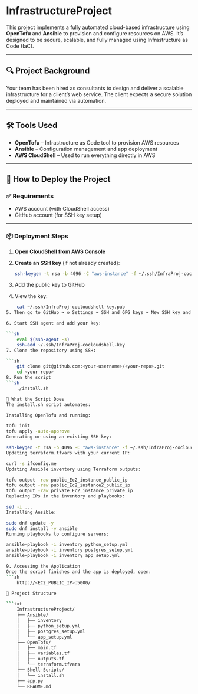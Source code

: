 # InfrastructureProject

This project implements a fully automated cloud-based infrastructure using **OpenTofu** and **Ansible** to provision and configure resources on AWS. It’s designed to be secure, scalable, and fully managed using Infrastructure as Code (IaC).

---

## 🔍 Project Background

Your team has been hired as consultants to design and deliver a scalable infrastructure for a client’s web service. The client expects a secure solution deployed and maintained via automation.

---

## 🛠️ Tools Used

- **OpenTofu** – Infrastructure as Code tool to provision AWS resources
- **Ansible** – Configuration management and app deployment
- **AWS CloudShell** – Used to run everything directly in AWS

---

## 🚀 How to Deploy the Project

### ✅ Requirements

- AWS account (with CloudShell access)
- GitHub account (for SSH key setup)

---

### 📦 Deployment Steps

1. **Open CloudShell from AWS Console**

2. **Create an SSH key** (if not already created):
   ```sh
   ssh-keygen -t rsa -b 4096 -C "aws-instance" -f ~/.ssh/InfraProj-cocloudshell-key -N ""
3. Add the public key to GitHub

4. View the key:

```sh
    cat ~/.ssh/InfraProj-cocloudshell-key.pub
5. Then go to GitHub → ⚙️ Settings → SSH and GPG keys → New SSH key and paste it.

6. Start SSH agent and add your key:

```sh
    eval $(ssh-agent -s)
    ssh-add ~/.ssh/InfraProj-cocloudshell-key
7. Clone the repository using SSH:

```sh
    git clone git@github.com:<your-username>/<your-repo>.git
    cd <your-repo>
8. Run the script
```sh
    ./install.sh

🔧 What the Script Does
The install.sh script automates:

Installing OpenTofu and running:

tofu init
tofu apply -auto-approve
Generating or using an existing SSH key:

ssh-keygen -t rsa -b 4096 -C "aws-instance" -f ~/.ssh/InfraProj-cocloudshell-key -N ""
Updating terraform.tfvars with your current IP:

curl -s ifconfig.me
Updating Ansible inventory using Terraform outputs:

tofu output -raw public_Ec2_instance_public_ip
tofu output -raw public_Ec2_instance2_public_ip
tofu output -raw private_Ec2_instance_private_ip
Replacing IPs in the inventory and playbooks:

sed -i ...
Installing Ansible:

sudo dnf update -y
sudo dnf install -y ansible
Running playbooks to configure servers:

ansible-playbook -i inventory python_setup.yml
ansible-playbook -i inventory postgres_setup.yml
ansible-playbook -i inventory app_setup.yml

9. Accessing the Application
Once the script finishes and the app is deployed, open:
```sh
    http://<EC2_PUBLIC_IP>:5000/

📁 Project Structure

```txt
    InfrastructureProject/
    ├── Ansible/
    │   ├── inventory
    │   ├── python_setup.yml
    │   ├── postgres_setup.yml
    │   └── app_setup.yml
    ├── OpenTofu/
    │   ├── main.tf
    │   ├── variables.tf
    │   ├── outputs.tf
    │   └── terraform.tfvars
    ├── Shell-Scripts/
    │   └── install.sh
    ├── app.py
    └── README.md